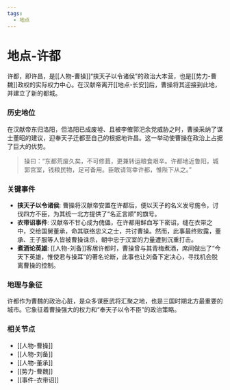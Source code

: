 ```yaml
---
tags:
  - 地点
---
```

# 地点-许都

许都，即许昌，是[[人物-曹操]]“挟天子以令诸侯”的政治大本营，也是[[势力-曹魏]]政权的实际权力中心。在汉献帝离开[[地点-长安]]后，曹操将其迎接到此地，并建立了新的都城。

### 历史地位

在汉献帝东归洛阳，但洛阳已成废墟、且被李傕郭汜余党威胁之时，曹操采纳了谋士董昭的建议，迎奉天子迁都至自己的根据地许昌。这一举动使曹操在政治上占据了巨大的优势。

> 操曰：“东都荒废久矣，不可修葺，更兼转运粮食艰辛。许都地近鲁阳，城郭宫室，钱粮民物，足可备用。臣敢请驾幸许都，惟陛下从之。”

### 关键事件

*   **挟天子以令诸侯**: 曹操将汉献帝安置在许都后，便以天子的名义发号施令，讨伐四方不臣，为其统一北方提供了“名正言顺”的旗号。
*   **衣带诏事件**: 汉献帝不甘心成为傀儡，在许都用鲜血写下密诏，缝在衣带之中，交给国舅董承，命其联络忠义之士，共讨曹操。然而，此事最终败露，董承、王子服等人皆被曹操诛杀，朝中忠于汉室的力量遭到沉重打击。
*   **煮酒论英雄**: [[人物-刘备]]客居许都时，曹操曾与其青梅煮酒，席间做出了“今天下英雄，惟使君与操耳”的著名论断，此事也让刘备下定决心，寻找机会脱离曹操的控制。

### 地理与象征

许都作为曹魏的政治心脏，是众多谋臣武将汇聚之地，也是三国时期北方最重要的城市。它象征着曹操强大的权力和“奉天子以令不臣”的政治策略。

### 相关节点
- [[人物-曹操]]
- [[人物-刘备]]
- [[人物-董承]]
- [[势力-曹魏]]
- [[事件-衣带诏]]
